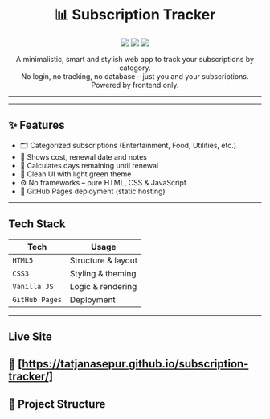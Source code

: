 <h1 align="center">📊 Subscription Tracker</h1>

<p align="center">
  <img src="https://img.shields.io/badge/status-live-brightgreen?style=flat-square" />
  <img src="https://img.shields.io/badge/made%20with-html%2Ccss%2Cjs-lightgreen?style=flat-square" />
  <img src="https://img.shields.io/badge/deploy-GitHub%20Pages-228B22?style=flat-square" />
</p>

<p align="center">
  A minimalistic, smart and stylish web app to track your subscriptions by category. <br/>
  No login, no tracking, no database – just you and your subscriptions. Powered by frontend only. 
</p>

---


---

## ✨ Features

- 🗂️ Categorized subscriptions (Entertainment, Food, Utilities, etc.)
- 💸 Shows cost, renewal date and notes
- 📅 Calculates days remaining until renewal
- 🌱 Clean UI with light green theme
- ⚙️ No frameworks – pure HTML, CSS & JavaScript
- 🚀 GitHub Pages deployment (static hosting)

---

## Tech Stack

| Tech       | Usage                |
|------------|----------------------|
| `HTML5`    | Structure & layout   |
| `CSS3`     | Styling & theming    |
| `Vanilla JS` | Logic & rendering  |
| `GitHub Pages` | Deployment       |

---

## Live Site

🔗 [https://tatjanasepur.github.io/subscription-tracker/]
---

## 📁 Project Structure

